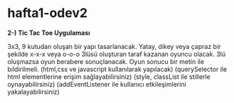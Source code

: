 # hafta1-odev2

<strong>2-) Tic Tac Toe Uygulaması</strong>


3x3, 9 kutudan oluşan bir yapı tasarlanacak. 
Yatay, dikey veya çapraz bir şekilde x-x-x veya o-o-o 3lüsü oluşturan taraf kazanan oyuncu olacak. 3lü oluşmazsa oyun berabere sonuçlanacak. Oyun sonucu bir metin ile bildirilmeli.
(html,css ve javascript kullanılarak yapılacak)
(querySelector ile html elementlerine erişim sağlayabilirsiniz)
(style, classList ile stillerle oynayabilirsiniz)
(addEventListener ile kullanıcı etkileşimlerini yakalayabilirsiniz)
